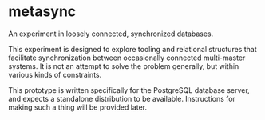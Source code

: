 # metasync
An experiment in loosely connected, synchronized databases.

This experiment is designed to explore tooling and relational structures that 
facilitate synchronization between occasionally connected multi-master systems.
It is not an attempt to solve the problem generally, but within various kinds
of constraints.

This prototype is written specifically for the PostgreSQL database server, and
expects a standalone distribution to be available. Instructions for making such
a thing will be provided later.

